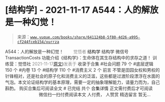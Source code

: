 # [结构学] - 2021-11-17 A544：人的解放是一种幻觉！

> 来源：[`www.yuque.com/books/share/641124b8-5f80-4d26-a995-cf244fceb154/xurrza`](https://www.yuque.com/books/share/641124b8-5f80-4d26-a995-cf244fceb154/xurrza)

<ne-p id="520f42f3293818f927861ebbd5b15da4_p_0" data-lake-id="520f42f3293818f927861ebbd5b15da4_p_0"><ne-text id="u8f10356d" style="color: rgb(51, 51, 51);">A544：人的解放是一种幻觉！</ne-text></ne-p> <ne-p id="6ee9ea2318c10363822428bcd43ea641" data-lake-id="6ee9ea2318c10363822428bcd43ea641"><ne-text id="u85aeed85" ne-fontsize="12" style="color: rgb(255, 255, 255);">原创</ne-text><ne-text id="u8afe0891" style="color: rgb(140, 140, 140);">觉悟者</ne-text> <ne-text id="u9a53ae4b" ne-fontsize="14">结构学</ne-text></ne-p> <ne-p id="459117280d83d5fb7917bf8bc61076ca" data-lake-id="459117280d83d5fb7917bf8bc61076ca"><ne-text id="u8a06c3dc" ne-fontsize="14" ne-bold="true" style="color: rgb(51, 51, 51);">结构学</ne-text></ne-p> <ne-p id="ddd1ab2bef1154a7f5d42b49c6e4dce4" data-lake-id="ddd1ab2bef1154a7f5d42b49c6e4dce4"><ne-text id="u768b1b04" ne-fontsize="14" style="color: rgb(51, 51, 51);">微信号</ne-text><ne-text id="u2c8f50ba" ne-fontsize="14" style="color: rgb(51, 51, 51);">TransactionCosts</ne-text></ne-p> <ne-p id="6bf07be51f57f4c9632309e85332f92b" data-lake-id="6bf07be51f57f4c9632309e85332f92b"><ne-text id="ua3141ad3" ne-fontsize="14" style="color: rgb(51, 51, 51);">功能介绍</ne-text><ne-text id="ue5f1837d" ne-fontsize="14" style="color: rgb(51, 51, 51);">《结构学》：生命体在其生存结构中的求存之道！ 训练营：觉悟社</ne-text></ne-p> <ne-p id="ea9b1dbcab7e63958bcb5aadde0927e8" data-lake-id="ea9b1dbcab7e63958bcb5aadde0927e8"><ne-text id="u4a99861a" style="color: rgb(140, 140, 140);">2021-11-17</ne-text>[<ne-text id="u705c9ba3" ne-fontsize="14">原文</ne-text>](https://mp.weixin.qq.com/s?__biz=MzIzMDYwOTM0Mg==&mid=2247486663&idx=1&sn=c528584e6f677c254e5c8c083dc985ce&chksm=e8b19416dfc61d0005cec1bb998cad4fee25a7f93b1b8d69e99fe484a8c08e0a837ef4c0ad55#rd))<ne-text id="u8736f200" ne-fontsize="14" style="color: rgb(140, 140, 140);">发表于</ne-text></ne-p> <ne-p id="925438793083466e262518f97ef2dea7" data-lake-id="925438793083466e262518f97ef2dea7"><ne-text id="ub6fe814d" style="color: rgb(51, 51, 51);">收录于合集</ne-text></ne-p> <ne-p id="47a2aa21a245eb15cff1d938bd67dfe4" data-lake-id="47a2aa21a245eb15cff1d938bd67dfe4"><ne-text id="ua4a5ca78" style="color: rgb(51, 51, 51);">#社会问题 79 个</ne-text></ne-p> <ne-p id="70d1649360f377bad748948ef4e4ae6e" data-lake-id="70d1649360f377bad748948ef4e4ae6e"><ne-text id="uf605c2e2" style="color: rgb(51, 51, 51);">#底层逻辑 150 个</ne-text></ne-p> <ne-p id="86b87803dd9e87334975da1490f8102c" data-lake-id="86b87803dd9e87334975da1490f8102c"><ne-text id="ud3d03086" style="color: rgb(51, 51, 51);">#内卷 13 个</ne-text></ne-p> <ne-p id="d66af517fb115fe1fead5971dd5e6497" data-lake-id="d66af517fb115fe1fead5971dd5e6497"><ne-text id="u163fc076" style="color: rgb(51, 51, 51);">#结构学 110 个</ne-text></ne-p> <ne-p id="9bd5b6f58fcefa1270d13ae2410fb316" data-lake-id="9bd5b6f58fcefa1270d13ae2410fb316"><ne-text id="u5875ec36" style="color: rgb(51, 51, 51);">#消费主义 2 个</ne-text></ne-p> <ne-p id="b0386d8636b2f4ca94be42931bc2176b" data-lake-id="b0386d8636b2f4ca94be42931bc2176b"><ne-text id="u371b4b0e" style="color: rgb(51, 51, 51);">前言</ne-text></ne-p> <ne-p id="9b8cb40ccb2a6f62300e5574780b9509" data-lake-id="9b8cb40ccb2a6f62300e5574780b9509"><ne-text id="u9687c04e" style="color: rgb(51, 51, 51);">不管是田园女权和男权的针锋相对，还是社会的原子化和消费主义的泛滥，这些都是过渡阶段漂浮在水面的气泡。本文论证结构学的基本原理，需要一定的抽象理解能力，请量力而为，自己斟酌。</ne-text></ne-p> <ne-p id="225bd01776a779943e60060d5e09566e" data-lake-id="225bd01776a779943e60060d5e09566e" ne-alignment="center"><ne-text id="u3fa31ee7" style="color: rgb(51, 51, 51);">购买合集后可阅读全文</ne-text></ne-p> <ne-p id="f22503fb8e8cbef8f58e4c8dc56ff111" data-lake-id="f22503fb8e8cbef8f58e4c8dc56ff111" ne-alignment="center"><ne-text id="ue6f0f7e4" style="color: rgb(51, 51, 51);">#</ne-text></ne-p> <ne-p id="fe77d606efeda23513d477ff49823ffc" data-lake-id="fe77d606efeda23513d477ff49823ffc" ne-alignment="center"><ne-text id="u4f6c4522" style="color: rgb(51, 51, 51);">已完结 共个</ne-text></ne-p> <ne-p id="d6100851db4ba83e0e538b1cc83f3223" data-lake-id="d6100851db4ba83e0e538b1cc83f3223" ne-alignment="center"><ne-text id="uc731c419" ne-fontsize="16">合集详情</ne-text></ne-p> <ne-p id="858560f3b53fb7788b550e7f56b616fc" data-lake-id="858560f3b53fb7788b550e7f56b616fc" ne-alignment="center"><ne-text id="ud044b47e" style="color: rgb(51, 51, 51);">正文需付费后才可阅读</ne-text></ne-p> <ne-p id="b72f9f4191dfdfa49902815ae5b73d34" data-lake-id="b72f9f4191dfdfa49902815ae5b73d34" ne-alignment="center"><ne-text id="u091d0d7d" style="color: rgb(255, 255, 255);">加载中</ne-text></ne-p> <ne-p id="c05007b588738355d815d3a76c4cffcd" data-lake-id="c05007b588738355d815d3a76c4cffcd" ne-alignment="center"><ne-text id="u28623719" style="color: rgb(255, 255, 255);"> 微信豆购买</ne-text></ne-p> <ne-p id="cc4c911ad16476a23a36538d38ae1ae3" data-lake-id="cc4c911ad16476a23a36538d38ae1ae3" ne-alignment="center"><ne-text id="u5115d110" style="color: rgb(51, 51, 51);">微信扫一扫付费阅读本文</ne-text></ne-p> <ne-p id="ff0a27751778ee2aeff04efd442abc37" data-lake-id="ff0a27751778ee2aeff04efd442abc37" ne-alignment="center"><ne-text id="u0212373d" ne-fontsize="13" style="color: rgb(51, 51, 51);">人付费， 人赞赏</ne-text></ne-p> <ne-h3 id="zm1Qu" data-lake-id="zm1Qu"><ne-heading-ext><ne-heading-anchor></ne-heading-anchor><ne-heading-fold></ne-heading-fold></ne-heading-ext><ne-heading-content><ne-text id="uf52f0b06" ne-fontsize="16" style="color: rgb(51, 51, 51);">精选留言</ne-text></ne-heading-content></ne-h3> <ne-p id="a3216802197b65a6044cb7b3c0208e33" data-lake-id="a3216802197b65a6044cb7b3c0208e33"><ne-text id="u7ff38039" style="color: rgb(51, 51, 51);">暂无...</ne-text></ne-p>